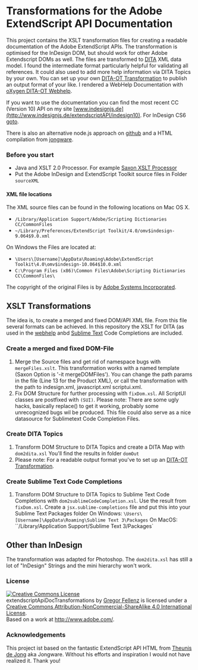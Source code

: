 # Transformations for the Adobe ExtendScript API Documentation 

This project contains the XSLT transformation files for creating a readable documentation of the Adobe ExtendScript APIs. The transformation is optimised for the InDesign DOM, but should work for other Adobe Extendscript DOMs as well. The files are transformed to [DITA](http://en.wikipedia.org/wiki/Darwin_Information_Typing_Architecture) XML data model. I found the intermediate format particularly helpful for validating all references. It could also used to add more help information via DITA Topics by your own. 
You can set up your own [DITA-OT Transformation](http://dita-ot.github.io/) to publish an output format of your like. I rendered a WebHelp Documentation with [oXygen DITA-OT Webhelp](http://www.oxygenxml.com/).

If you want to use the documentation you can find the most recent CC (Version 10) API on my site [www.indesignjs.de](http://www.indesignjs.de/extendscriptAPI/indesign10). For InDesign CS6 [goto](http://www.indesignjs.de/extendscriptAPI/indesign8).

There is also an alternative node.js approach on [github](https://github.com/yearbookmachine/extendscript-api-documentation) and a HTML compilation from [jongware](http://www.jongware.com/idjshelp.html).


### Before you start

  - Java and XSLT 2.0 Processor. For example [Saxon XSLT Processor](http://www.saxonica.com/welcome/welcome.xml)
  - Put the Adobe InDesign and ExtendScript Toolkit  source files in Folder `sourceXML`

#### XML file locations

The XML source files can be found in the following locations on Mac OS X. 

  - `/Library/Application Support/Adobe/Scripting Dictionaries CC/CommonFiles`
  - `~/Library/Preferences/ExtendScript Toolkit/4.0/omv$indesign-9.064$9.0.xml`

On Windows the Files are located at:

  - `\Users\[Username]\AppData\Roaming\Adobe\ExtendScript Toolkit\4.0\omv$indesign-10.064$10.0.xml`
  - `C:\Program Files (x86)\Common Files\Adobe\Scripting Dictionaries CC\CommonFiles\`
 
The copyright of the original Files is by <a href="http://www.adobe.com">Adobe Systems Incorporated</a>.

## XSLT Transformations

The idea is, to create a merged and fixed DOM/API XML file. From this file several formats can be achieved. In this repository the XSLT for DITA (as used in the [webhelp](http://www.indesignjs.de/extendscriptAPI) anbd [Sublime Text](http://www.sublimetext.com/) Code Completions are included. 

### Create a merged and fixed DOM-File
1. Merge the Source files and get rid of namespace bugs with `mergeFiles.xslt`.  This transformation works with a named template (Saxon Option is '-it mergeDOMFiles'). You can change the path params in the file (Line 13 for the Product XML), or call the transformation with the path to indesign.xml, javascript.xml scriptui.xml.
2. Fix DOM Structure for further processing with `fixDom.xsl`. All ScriptUI classes are postfixed with `(SUI)`. Please note: There are some ugly hacks, basically replace() to get it working, probably some unrecognized bugs wil be produced. This file could also serve as a nice datasource for  Sublimetext Code Completion Files. 

### Create DITA Topics
1. Transform DOM Structure to DITA Topics and create a DITA Map with `dom2dita.xsl` You'll find the results in folder `domOut`
2. Please note: For a readable output format you've to set up an [DITA-OT Transformation](http://dita-ot.github.io/).

### Create Sublime Text Code Completions 
1. Transform DOM Structure to DITA Topics to Sublime Text Code Completions with `dom2sublimeCodeCompletion.xsl`. Use the result from `fixDom.xsl`. Create a `jsx.sublime-completions` file and put this into your Sublime Text Packages folder 
On Windows: `\Users\[Username]\AppData\Roaming\Sublime Text 3\Packages`
On MacOS: ``/Library/Application Support/Sublime Text 3/Packages`

## Other than InDesign
The transformation was adapted for Photoshop. The `dom2dita.xsl` has still a lot of "InDesign" Strings and the mini hierarchy won't work. 

### License

<a rel="license" href="http://creativecommons.org/licenses/by-nc-sa/4.0/"><img alt="Creative Commons License" style="border-width:0" src="https://i.creativecommons.org/l/by-nc-sa/4.0/88x31.png" /></a><br /><span xmlns:dct="http://purl.org/dc/terms/" property="dct:title">extendscriptApiDocTransformations
</span> by <a xmlns:cc="http://creativecommons.org/ns#" href="http://www.publishingx.de/" property="cc:attributionName" rel="cc:attributionURL">Gregor Fellenz</a> is licensed under a <a rel="license" href="http://creativecommons.org/licenses/by-nc-sa/4.0/">Creative Commons Attribution-NonCommercial-ShareAlike 4.0 International License</a>.<br />Based on a work at <a xmlns:dct="http://purl.org/dc/terms/" href="http://www.adobe.com/" rel="dct:source">http://www.adobe.com/</a>.

### Acknowledgements
This project ist based on the fantastic ExtendScript API HTML from <a href="http://www.jongware.com/idjshelp.html">Theunis de Jong</a> aka Jongware. Without his efforts and inspiration I would not have realized it. Thank you!

